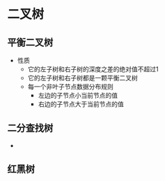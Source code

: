 # 二叉树
## 平衡二叉树
- 性质
	- 它的左子树和右子树的深度之差的绝对值不超过1
	- 它的左子树和右子树都是一颗平衡二叉树
	- 每一个非叶子节点数据分布规则
		- 左边的子节点小当前节点的值
		- 右边的子节点大于当前节点的值

## 二分查找树
- 

## 红黑树